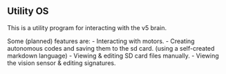 ## Utility OS

This is a utility program for interacting with the v5 brain.

Some (planned) features are:
    - Interacting with motors.
    - Creating autonomous codes and saving them to the sd card. (using a self-created markdown language)
    - Viewing & editing SD card files manually.
    - Viewing the vision sensor & editing signatures.
